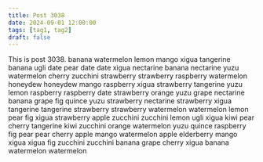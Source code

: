 ```yaml
---
title: Post 3038
date: 2024-09-01 12:00:00
tags: [tag1, tag2]
draft: false
---
```

This is post 3038.
banana
watermelon
lemon
mango
xigua
tangerine
banana
ugli
date
pear
date
date
xigua
nectarine
banana
nectarine
yuzu
watermelon
cherry
zucchini
strawberry
strawberry
raspberry
watermelon
honeydew
honeydew
mango
raspberry
xigua
strawberry
tangerine
yuzu
lemon
raspberry
raspberry
date
strawberry
orange
yuzu
grape
nectarine
banana
grape
fig
quince
yuzu
strawberry
nectarine
strawberry
xigua
tangerine
tangerine
strawberry
strawberry
watermelon
watermelon
lemon
pear
fig
xigua
strawberry
apple
zucchini
zucchini
lemon
ugli
xigua
kiwi
pear
cherry
tangerine
kiwi
zucchini
orange
watermelon
yuzu
quince
raspberry
fig
pear
pear
cherry
apple
mango
watermelon
apple
elderberry
mango
xigua
xigua
fig
zucchini
zucchini
banana
grape
cherry
xigua
banana
watermelon
watermelon
